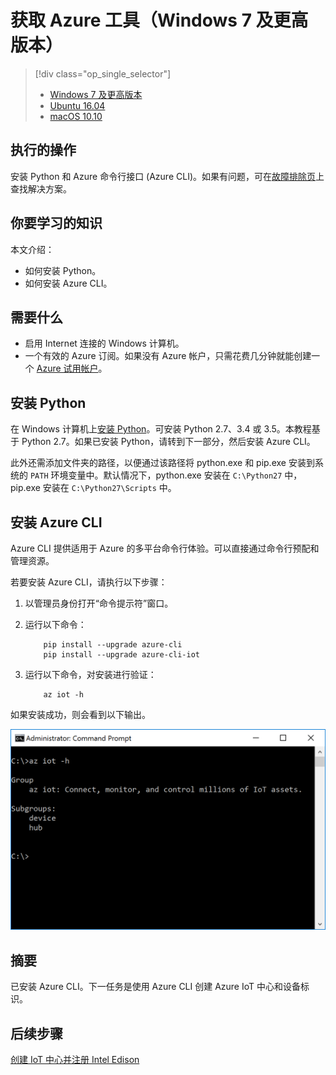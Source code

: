 <properties
    pageTitle="获取用于 Azure IoT 初学者工具包（Windows 7 和更高版本）的 Azure 工具 | Azure"
    description="在 Windows 7 及更高版本上安装 Python 和 Azure 命令行接口 (Azure CLI)。"
    services="iot-hub"
    documentationcenter=""
    author="shizn"
    manager="timtl"
    tags=""
    keywords="azure cli, iot 云服务, arduino 云" />
<tags
    ms.assetid="60631b54-6d2e-4e8a-88bf-7c2f8e7e1f29"
    ms.service="iot-hub"
    ms.devlang="nodejs"
    ms.topic="article"
    ms.tgt_pltfrm="na"
    ms.workload="na"
    ms.date="11/8/2016"
    wacn.date="01/06/2017"
    ms.author="xshi" />  


# 获取 Azure 工具（Windows 7 及更高版本）
> [!div class="op_single_selector"]
> * [Windows 7 及更高版本][windows]
> * [Ubuntu 16.04][ubuntu]
> * [macOS 10.10][macos]

## 执行的操作
安装 Python 和 Azure 命令行接口 (Azure CLI)。如果有问题，可在[故障排除页][troubleshooting]上查找解决方案。

## 你要学习的知识
本文介绍：
* 如何安装 Python。
* 如何安装 Azure CLI。

## 需要什么
* 启用 Internet 连接的 Windows 计算机。
* 一个有效的 Azure 订阅。如果没有 Azure 帐户，只需花费几分钟就能创建一个 [Azure 试用帐户](/pricing/1rmb-trial/)。

## 安装 Python
在 Windows 计算机上[安装 Python](https://www.python.org/downloads/)。可安装 Python 2.7、3.4 或 3.5。本教程基于 Python 2.7。如果已安装 Python，请转到下一部分，然后安装 Azure CLI。

此外还需添加文件夹的路径，以便通过该路径将 python.exe 和 pip.exe 安装到系统的 `PATH` 环境变量中。默认情况下，python.exe 安装在 `C:\Python27` 中，pip.exe 安装在 `C:\Python27\Scripts` 中。

## 安装 Azure CLI
Azure CLI 提供适用于 Azure 的多平台命令行体验。可以直接通过命令行预配和管理资源。

若要安装 Azure CLI，请执行以下步骤：

1. 以管理员身份打开“命令提示符”窗口。
2. 运行以下命令：

		   pip install --upgrade azure-cli
		   pip install --upgrade azure-cli-iot

3. 运行以下命令，对安装进行验证：

		   az iot -h

如果安装成功，则会看到以下输出。

![指示成功的输出](./media/iot-hub-intel-edison-lessons/lesson2/az_iot_help_win.png)  


## 摘要
已安装 Azure CLI。下一任务是使用 Azure CLI 创建 Azure IoT 中心和设备标识。

## 后续步骤
[创建 IoT 中心并注册 Intel Edison][create-your-iot-hub-and-register-intel-edison]
<!-- Images and links -->


[troubleshooting]: /documentation/articles/iot-hub-intel-edison-kit-node-troubleshooting/
[create-your-iot-hub-and-register-intel-edison]: /documentation/articles/iot-hub-intel-edison-kit-node-lesson2-prepare-azure-iot-hub/
[windows]: /documentation/articles/iot-hub-intel-edison-kit-node-lesson2-get-azure-tools-win32/
[ubuntu]: /documentation/articles/iot-hub-intel-edison-kit-node-lesson2-get-azure-tools-ubuntu/
[macos]: /documentation/articles/iot-hub-intel-edison-kit-node-lesson2-get-azure-tools-mac/

<!---HONumber=Mooncake_0103_2017-->